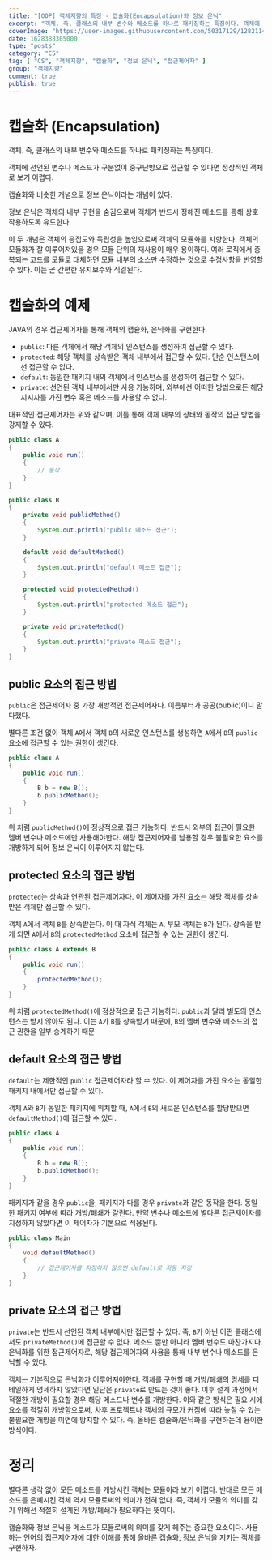 ```yaml
---
title: "[OOP] 객체지향의 특징 - 캡슐화(Encapsulation)와 정보 은닉"
excerpt: "객체. 즉, 클래스의 내부 변수와 메소드를 하나로 패키징하는 특징이다. 객체에 선언된 변수나 메소드가 구분없이 중구난방으로 접근할 수 있다면 정상적인 객체로 보기 어렵다. 캡슐화와 비슷한 개념으로 정보 은닉이라는 개념이 있다. 정보 은닉은 객체의 내부 구현을 숨김으로써 객체가 반드시 정해진 메소드를 통해 상호작용하도록 유도한다. 이 두 개념은 객체의 응집도와 독립성을 높임으로써 객체의 모듈화를 지향한다. 객체의 모듈화가 잘 이루어져있을 경우 모듈 단위의 재사용이 매우 용이하다. 여러 로직에서 중복되는 코드를 모듈로 대체하면 모듈 내부의 소스만 수정하는 것으로 수정사항을 반영할 수 있다. 이는 곧 간편한 유지보수와 직결된다."
coverImage: "https://user-images.githubusercontent.com/50317129/128211434-7c28e08b-c867-4b08-98c0-bcf94f0e54b3.png"
date: 1628388305000
type: "posts"
category: "CS"
tag: [ "CS", "객체지향", "캡슐화", "정보 은닉", "접근제어자" ]
group: "객체지향"
comment: true
publish: true
---
```


# 캡슐화 (Encapsulation)

객체. 즉, <span class="blue-400">클래스의 내부 변수와 메소드를 하나로 패키징</span>하는 특징이다.

객체에 선언된 변수나 메소드가 구분없이 중구난방으로 접근할 수 있다면 정상적인 객체로 보기 어렵다.

<span class="blue-400">캡슐화</span>와 비슷한 개념으로 <span class="blue-400">정보 은닉</span>이라는 개념이 있다.

정보 은닉은 객체의 내부 구현을 숨김으로써 객체가 반드시 정해진 메소드를 통해 상호작용하도록 유도한다.

이 두 개념은 객체의 응집도와 독립성을 높임으로써 객체의 모듈화를 지향한다. 객체의 모듈화가 잘 이루어져있을 경우 모듈 단위의 재사용이 매우 용이하다. 여러 로직에서 중복되는 코드를 모듈로 대체하면 모듈 내부의 소스만 수정하는 것으로 수정사항을 반영할 수 있다. 이는 곧 간편한 유지보수와 직결된다.

# 캡슐화의 예제

JAVA의 경우 <span class="orange-700">접근제어자</span>를 통해 객체의 캡슐화, 은닉화를 구현한다.

* `public`: 다른 객체에서 해당 객체의 인스턴스를 생성하여 접근할 수 있다.
* `protected`: 해당 객체를 상속받은 객체 내부에서 접근할 수 있다. 단순 인스턴스에선 접근할 수 없다.
* `default`: 동일한 패키지 내의 객체에서 인스턴스를 생성하여 접근할 수 있다.
* `private`: 선언된 객체 내부에서만 사용 가능하며, 외부에선 어떠한 방법으로든 해당 지시자를 가진 변수 혹은 메소드를 사용할 수 없다.

대표적인 접근제어자는 위와 같으며, 이를 통해 <span class="red-400">객체 내부의 상태와 동작의 접근 방법을 강제</span>할 수 있다.

``` java
public class A
{
	public void run()
	{
		// 동작
	}
}
```

``` java
public class B
{
	private void publicMethod()
	{
		System.out.println("public 메소드 접근");
	}

	default void defaultMethod()
	{
		System.out.println("default 메소드 접근");
	}

	protected void protectedMethod()
	{
		System.out.println("protected 메소드 접근");
	}

	private void privateMethod()
	{
		System.out.println("private 메소드 접근");
	}
}
```

## public 요소의 접근 방법

`public`은 접근제어자 중 <span class="orange-400">가장 개방적인 접근제어자</span>다. 이름부터가 공공(public)이니 말 다했다.

별다른 조건 없이 객체 `A`에서 객체 `B`의 새로운 인스턴스를 생성하면 `A`에서 `B`의 `public` 요소에 접근할 수 있는 권한이 생긴다.

``` java
public class A
{
	public void run()
	{
		B b = new B();
		b.publicMethod();
	}
}
```

위 처럼 `publicMethod()`에 정상적으로 접근 가능하다. 반드시 외부의 접근이 필요한 멤버 변수나 메소드에만 사용해야한다. 해당 접근제어자를 <span class="red-400">남용할 경우 불필요한 요소를 개방</span>하게 되어 정보 은닉이 이루어지지 않는다.

## protected 요소의 접근 방법

`protected`는 상속과 연관된 접근제어자다. 이 제어자를 가진 요소는 <span class="orange-400">해당 객체를 상속받은 객체만 접근</span>할 수 있다.

객체 `A`에서 객체 `B`를 상속받는다. 이 때 자식 객체는 `A`, 부모 객체는 `B`가 된다. 상속을 받게 되면 `A`에서 `B`의 `protectedMethod` 요소에 접근할 수 있는 권한이 생긴다.

``` java
public class A extends B
{
	public void run()
	{
		protectedMethod();
	}
}
```

위 처럼 `protectedMethod()`에 정상적으로 접근 가능하다. `public`과 달리 별도의 인스턴스는 받지 않아도 된다. 이는 `A`가 `B`를 상속받기 때문에, `B`의 <span class="lightBlue-400">멤버 변수와 메소드의 접근 권한을 일부 승계</span>하기 때문

## default 요소의 접근 방법

`default`는 제한적인 `public` 접근제어자라 할 수 있다. 이 제어자를 가진 요소는 <span class="orange-400">동일한 패키지 내에서만 접근</span>할 수 있다.

객체 `A`와 `B`가 동일한 패키지에 위치할 때, `A`에서 `B`의 새로운 인스턴스를 할당받으면 `defaultMethod()`에 접근할 수 있다.

``` java
public class A
{
	public void run()
	{
		B b = new B();
		b.publicMethod();
	}
}
```

패키지가 같을 경우 `public`을, 패키지가 다를 경우 `private`과 같은 동작을 한다. 동일한 패키지 여부에 따라 개방/폐쇄가 갈린다. 만약 변수나 메소드에 <span class="lightBlue-400">별다른 접근제어자를 지정하지 않았다면 이 제어자가 기본으로 적용</span>된다.

``` java
public class Main
{
	void defaultMethod()
	{
		// 접근제어자를 지정하지 않으면 default로 자동 지정
	}
}
```

## private 요소의 접근 방법

`private`는 반드시 <span class="orange-400">선언된 객체 내부에서만 접근</span>할 수 있다. 즉, `B`가 아닌 어떤 클래스에서도 `privateMethod()`에 접근할 수 없다. 메소드 뿐만 아니라 멤버 변수도 마찬가지다. 은닉화를 위한 접근제어자로, <span class="red-400">해당 접근제어자의 사용을 통해 내부 변수나 메소드를 은닉</span>할 수 있다.

객체는 기본적으로 은닉화가 이루어져야한다. 객체를 구현할 때 개방/폐쇄의 명세를 디테일하게 명세하지 않았다면 일단은 `private`로 만드는 것이 좋다. 이후 설계 과정에서 적절한 개방이 필요할 경우 해당 메소드나 변수를 개방한다. 이와 같은 방식은 필요 시에 요소를 적절히 개방함으로써, 차후 프로젝트나 객체의 규모가 커짐에 따라 놓칠 수 있는 불필요한 개방을 미연에 방지할 수 있다. 즉, 올바른 캡슐화/은닉화를 구현하는데 용이한 방식이다.

# 정리

별다른 생각 없이 모든 메소드를 개방시킨 객체는 모듈이라 보기 어렵다. 반대로 모든 메소드를 은폐시킨 객체 역시 모듈로써의 의미가 전혀 없다. 즉, 객체가 모듈의 의미를 갖기 위해선 적절히 설계된 개방/폐쇄가 필요하다는 뜻이다.

캡슐화와 정보 은닉을 메소드가 모듈로써의 의미를 갖게 헤주는 중요한 요소이다. 사용하는 언어의 접근제어자에 대한 이해를 통해 올바른 캡슐화, 정보 은닉을 지키는 객체를 구현하자.